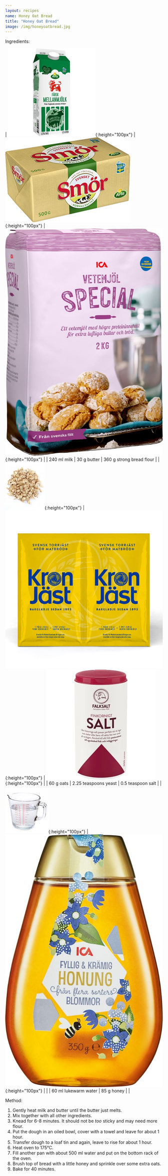 ```yaml
---
layout: recipes
name: Honey Oat Bread
title: "Honey Oat Bread"
image: /img/honeyoatbread.jpg
---
```


Ingredients:

| ![Milk](/img/milk.jpg){:height="100px"} | ![Butter](/img/butter.jpg){:height="100px"} | ![Bread flour](/img/breadflour.jpg){:height="100px"} |
| 240 ml milk | 30 g butter | 360 g strong bread flour |
| ![Oats](/img/oats.jpg){:height="100px"} | ![Yeast](/img/savouryyeast.jpg){:height="100px"} | ![Salt](/img/salt.jpg){:height="100px"} |
| 60 g oats | 2.25 teaspoons yeast | 0.5 teaspoon salt |
| ![Water](/img/water.jpg){:height="100px"} | ![Honey](/img/honey.jpg){:height="100px"} |  |
| 60 ml lukewarm water | 85 g honey |  |

Method:
1. Gently heat milk and butter until the butter just melts.
2. Mix together with all other ingredients.
3. Knead for 6-8 minutes. It should not be *too* sticky and may need more flour.
4. Put the dough in an oiled bowl, cover with a towel and leave for about 1 hour.
5. Transfer dough to a loaf tin and again, leave to rise for about 1 hour.
6. Heat oven to 175°C.
7. Fill another pan with about 500 ml water and put on the bottom rack of the oven.
8. Brush top of bread with a little honey and sprinkle over some extra oats.
9. Bake for 40 minutes.